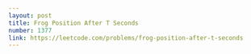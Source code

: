```yaml
---
layout: post
title: Frog Position After T Seconds
number: 1377
link: https://leetcode.com/problems/frog-position-after-t-seconds
---
```

